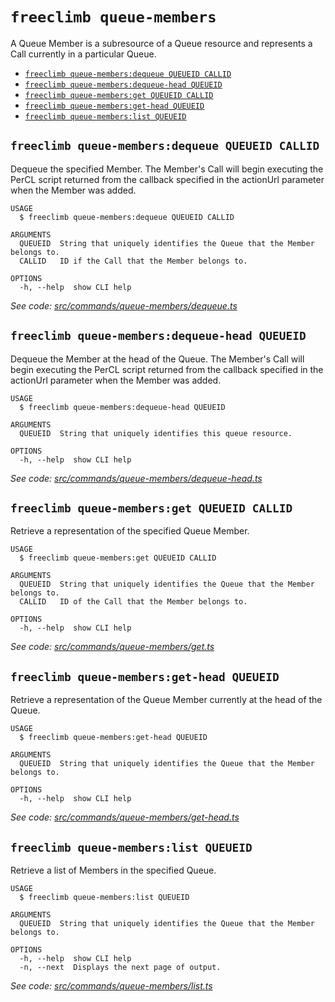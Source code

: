 `freeclimb queue-members`
=========================

A Queue Member is a subresource of a Queue resource and represents a Call currently in a particular Queue.

* [`freeclimb queue-members:dequeue QUEUEID CALLID`](#freeclimb-queue-membersdequeue-queueid-callid)
* [`freeclimb queue-members:dequeue-head QUEUEID`](#freeclimb-queue-membersdequeue-head-queueid)
* [`freeclimb queue-members:get QUEUEID CALLID`](#freeclimb-queue-membersget-queueid-callid)
* [`freeclimb queue-members:get-head QUEUEID`](#freeclimb-queue-membersget-head-queueid)
* [`freeclimb queue-members:list QUEUEID`](#freeclimb-queue-memberslist-queueid)

## `freeclimb queue-members:dequeue QUEUEID CALLID`

Dequeue the specified Member. The Member's Call will begin executing the PerCL script returned from the callback specified in the actionUrl parameter when the Member was added.

```
USAGE
  $ freeclimb queue-members:dequeue QUEUEID CALLID

ARGUMENTS
  QUEUEID  String that uniquely identifies the Queue that the Member belongs to.
  CALLID   ID if the Call that the Member belongs to.

OPTIONS
  -h, --help  show CLI help
```

_See code: [src/commands/queue-members/dequeue.ts](https://github.com/FreeClimbAPI/freeclimb-cli/blob/v0.3.0/src/commands/queue-members/dequeue.ts)_

## `freeclimb queue-members:dequeue-head QUEUEID`

Dequeue the Member at the head of the Queue. The Member's Call will begin executing the PerCL script returned from the callback specified in the actionUrl parameter when the Member was added.

```
USAGE
  $ freeclimb queue-members:dequeue-head QUEUEID

ARGUMENTS
  QUEUEID  String that uniquely identifies this queue resource.

OPTIONS
  -h, --help  show CLI help
```

_See code: [src/commands/queue-members/dequeue-head.ts](https://github.com/FreeClimbAPI/freeclimb-cli/blob/v0.3.0/src/commands/queue-members/dequeue-head.ts)_

## `freeclimb queue-members:get QUEUEID CALLID`

Retrieve a representation of the specified Queue Member.

```
USAGE
  $ freeclimb queue-members:get QUEUEID CALLID

ARGUMENTS
  QUEUEID  String that uniquely identifies the Queue that the Member belongs to.
  CALLID   ID of the Call that the Member belongs to.

OPTIONS
  -h, --help  show CLI help
```

_See code: [src/commands/queue-members/get.ts](https://github.com/FreeClimbAPI/freeclimb-cli/blob/v0.3.0/src/commands/queue-members/get.ts)_

## `freeclimb queue-members:get-head QUEUEID`

Retrieve a representation of the Queue Member currently at the head of the Queue.

```
USAGE
  $ freeclimb queue-members:get-head QUEUEID

ARGUMENTS
  QUEUEID  String that uniquely identifies the Queue that the Member belongs to.

OPTIONS
  -h, --help  show CLI help
```

_See code: [src/commands/queue-members/get-head.ts](https://github.com/FreeClimbAPI/freeclimb-cli/blob/v0.3.0/src/commands/queue-members/get-head.ts)_

## `freeclimb queue-members:list QUEUEID`

Retrieve a list of Members in the specified Queue.

```
USAGE
  $ freeclimb queue-members:list QUEUEID

ARGUMENTS
  QUEUEID  String that uniquely identifies the Queue that the Member belongs to.

OPTIONS
  -h, --help  show CLI help
  -n, --next  Displays the next page of output.
```

_See code: [src/commands/queue-members/list.ts](https://github.com/FreeClimbAPI/freeclimb-cli/blob/v0.3.0/src/commands/queue-members/list.ts)_
